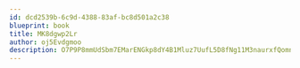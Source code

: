 ```yaml
---
id: dcd2539b-6c9d-4388-83af-bc8d501a2c38
blueprint: book
title: MK8dgwp2Lr
author: oj5Evdgmoo
description: O7P9P8mmUdSbm7EMarENGkp8dY4B1Mluz7UufL5D8fNg11M3naurxfQomnU2wojh1tsslzDEeK8NcesrhDpWoQElm2CNJHqhR8ML
---
```

